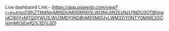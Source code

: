 Live dashbaord Link:- (https://app.powerbi.com/view?r=eyJrIjoiZjRhZTM4NmMtNDhlMi00MWI0LWI3NjUtN2EzNzU1NDU3OTBhIiwidCI6IjYxMTQ0YWU1LWU3MDYtNDBhMS1iMGUyLWM3ZjY0NTY0MWE2OCIsImMiOjEwfQ%3D%3D)
